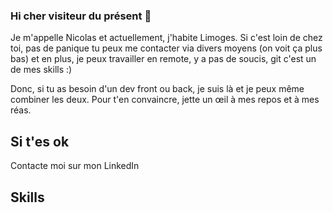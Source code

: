 ### Hi cher visiteur du présent 👋

Je m'appelle Nicolas et actuellement, j'habite Limoges. Si c'est loin de chez toi, pas de panique tu peux me contacter via divers moyens (on voit ça plus bas) et en plus, je peux travailler en remote, y a pas de soucis, git c'est un de mes skills :)

Donc, si tu as besoin d'un dev front ou back, je suis là et je peux même combiner les deux. Pour t'en convaincre, jette un œil à mes repos et à mes réas.

## Si t'es ok

Contacte moi sur mon LinkedIn

## Skills 

<img>
